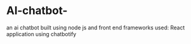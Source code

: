 # AI-chatbot-
an ai chatbot built using node js and front end frameworks used:
React application using chatbotify

